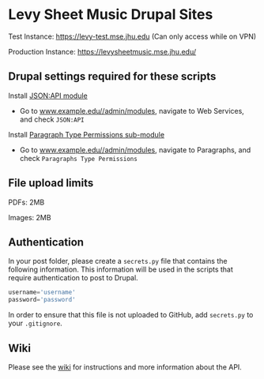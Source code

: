 # Levy Sheet Music Drupal Sites

Test Instance: https://levy-test.mse.jhu.edu (Can only access while on VPN)

Production Instance: https://levysheetmusic.mse.jhu.edu/

## Drupal settings required for these scripts

Install [JSON:API module](https://www.drupal.org/docs/core-modules-and-themes/core-modules/jsonapi-module/api-overview)
 - Go to www.example.edu//admin/modules, navigate to Web Services, and check `JSON:API`

Install [Paragraph Type Permissions sub-module](https://www.drupal.org/project/paragraphs)
 - Go to www.example.edu//admin/modules, navigate to Paragraphs, and check `Paragraphs Type Permissions`

## File upload limits

PDFs: 2MB

Images: 2MB

## Authentication

In your post folder, please create a `secrets.py` file that contains the following information. This information will be used in the scripts that require authentication to post to Drupal.

```python
username='username'
password='password'
```

In order to ensure that this file is not uploaded to GitHub, add `secrets.py` to  your `.gitignore`.

## Wiki
Please see the [wiki](https://github.com/mjanowiecki/levy-api/wiki) for instructions and more information about the API.
